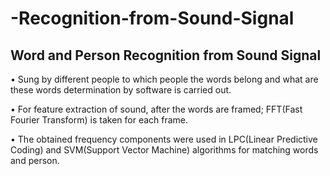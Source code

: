 # -Recognition-from-Sound-Signal
Word and Person Recognition from Sound Signal
----------------------------------------------------------------------------------------------------------------------
• Sung by different people to which people the words belong and what are these words determination by software is
carried out.

• For feature extraction of sound, after the words are framed; FFT(Fast Fourier Transform) is taken for each frame.

• The obtained frequency components were used in LPC(Linear Predictive Coding) and SVM(Support Vector
Machine) algorithms for matching words and person.
